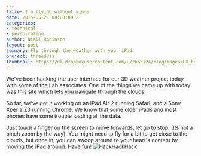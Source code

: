 ```yaml
---
title: I'm flying without wings
date: 2015-05-21 00:00:00 Z
categories:
- technical
- perspiration
author: Niall Robinson
layout: post
summary: Fly through the weather with your iPad
project: threedvis
thumbnail: https://dl.dropboxusercontent.com/u/2665124/blogimages/UX_hackathon.JPG
---
```


We've been hacking the user interface for our 3D weather project today with some of the Lab associates. One of the things we came up with today was [this site](http://t.co/ayzUTfnG2p) which lets you navigate through the clouds.

So far, we've got it working on an iPad Air 2 running Safari, and a Sony Xperia Z3 running Chrome. We know that some older iPads and most phones have some trouble loading all the data.

Just touch a finger on the screen to move forwards, let go to stop. (Its not a pinch zoom by the way). You might need to fly for a bit to get close to the clouds, but once in, you can swoop around to your heart's content by moving the iPad around. Have fun!
![HackHackHack](https://dl.dropboxusercontent.com/u/2665124/blogimages/UX_hackathon.JPG)